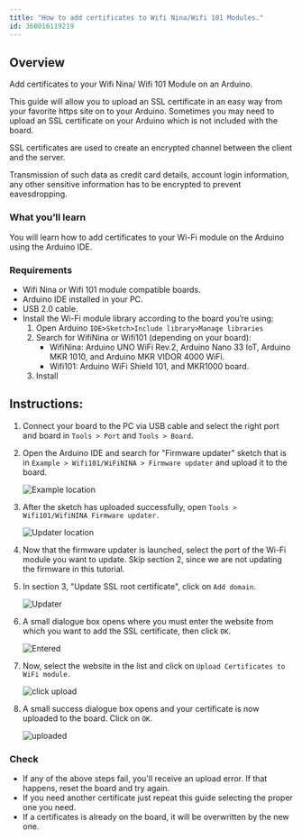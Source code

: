 ```yaml
---
title: "How to add certificates to Wifi Nina/Wifi 101 Modules."
id: 360016119219
---
```


## Overview

Add certificates to your Wifi Nina/ Wifi 101 Module on an Arduino.

This guide will allow you to upload an SSL certificate in an easy way from your favorite https site on to your Arduino. Sometimes you may need to upload an SSL certificate on your Arduino which is not included with the board.

SSL certificates are used to create an encrypted channel between the client and the server.

Transmission of such data as credit card details, account login information, any other sensitive information has to be encrypted to prevent eavesdropping.

### What you’ll learn

You will learn how to add certificates to your Wi-Fi module on the Arduino using the Arduino IDE.

### Requirements

* Wifi Nina or Wifi 101 module compatible boards.
* Arduino IDE installed in your PC.
* USB 2.0 cable.
* Install the Wi-Fi module library according to the board you’re using:
  1. Open Arduino `IDE>Sketch>Include library>Manage libraries`
  2. Search for WifiNina or Wifi101 (depending on your board):
     * WifiNina: Arduino UNO WiFi Rev.2, Arduino Nano 33 IoT, Arduino MKR 1010, and Arduino MKR VIDOR 4000 WiFi.
     * Wifi101: Arduino WiFi Shield 101, and MKR1000 board.
  3. Install

## **Instructions:**

1. Connect your board to the PC via USB cable and select the right port and board in `Tools > Port` and `Tools > Board`.

2. Open the Arduino IDE and search for "Firmware updater" sketch that is in `Example > Wifi101/WiFiNINA > Firmware updater` and upload it to the board.

   ![Example location](img/FirmwareExampleLocation.png)

3. After the sketch has uploaded successfully, open `Tools > Wifi101/WifiNINA Firmware updater.`

   ![Updater location](img/FirmwareUpdaterLocation.png)

4. Now that the firmware updater is launched, select the port of the Wi-Fi module you want to update. Skip section 2, since we are not updating the firmware in this tutorial.

5. In section 3, "Update SSL root certificate", click on `Add domain`.

   ![Updater](img/FirmwareUpdaterDomainSection.png)

6. A small dialogue box opens where you must enter the website from which you want to add the SSL certificate, then click `OK`.

   ![Entered ](img/FirmwareUpdaterEnterDomain.png)

7. Now, select the website in the list and click on `Upload Certificates to WiFi module.`

   ![click upload ](img/FirmwareUpdaterUpdateDomain.png)

8. A small success dialogue box opens and your certificate is now uploaded to the board. Click on `OK`.

   ![uploaded ](img/FirmwareUpdaterSuccess.png)

### Check

* If any of the above steps fail, you'll receive an upload error. If that happens, reset the board and try again.
* If you need another certificate just repeat this guide selecting the proper one you need.
* If a certificates is already on the board, it will be overwritten by the new one.
